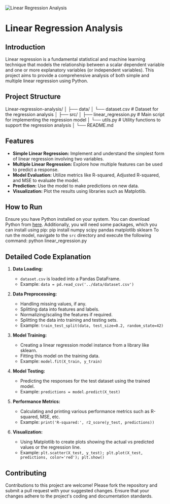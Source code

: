 ![Linear Regression Analysis](https://media.licdn.com/dms/image/D4D12AQGrjbVHyyy48w/article-cover_image-shrink_720_1280/0/1685962475367?e=2147483647&v=beta&t=375R1vX-2D6D5Bcss6JyM1g3qG-LwSQIIOfuHbFi0TY)

# Linear Regression Analysis

## Introduction

Linear regression is a fundamental statistical and machine learning technique that models the relationship between a scalar dependent variable and one or more explanatory variables (or independent variables). This project aims to provide a comprehensive analysis of both simple and multiple linear regression using Python.

## Project Structure
Linear-regression-analysis/
│
├── data/
│ └── dataset.csv # Dataset for the regression analysis
│
├── src/
│ ├── linear_regression.py # Main script for implementing the regression model
│ └── utils.py # Utility functions to support the regression analysis
│
└── README.md

## Features

- **Simple Linear Regression:** Implement and understand the simplest form of linear regression involving two variables.
- **Multiple Linear Regression:** Explore how multiple features can be used to predict a response.
- **Model Evaluation:** Utilize metrics like R-squared, Adjusted R-squared, and MSE to evaluate the model.
- **Prediction:** Use the model to make predictions on new data.
- **Visualization:** Plot the results using libraries such as Matplotlib.

## How to Run

Ensure you have Python installed on your system. You can download Python from [here](https://www.python.org/downloads/). Additionally, you will need some packages, which you can install using pip:
pip install numpy scipy pandas matplotlib sklearn
To run the model, navigate to the `src` directory and execute the following command:
python linear_regression.py

## Detailed Code Explanation

1. **Data Loading:**
   - `dataset.csv` is loaded into a Pandas DataFrame.
   - Example: `data = pd.read_csv('../data/dataset.csv')`

2. **Data Preprocessing:**
   - Handling missing values, if any.
   - Splitting data into features and labels.
   - Normalizing/scaling the features if required.
   - Splitting the data into training and testing sets.
   - Example: `train_test_split(data, test_size=0.2, random_state=42)`

3. **Model Training:**
   - Creating a linear regression model instance from a library like sklearn.
   - Fitting this model on the training data.
   - Example: `model.fit(X_train, y_train)`

4. **Model Testing:**
   - Predicting the responses for the test dataset using the trained model.
   - Example: `predictions = model.predict(X_test)`

5. **Performance Metrics:**
   - Calculating and printing various performance metrics such as R-squared, MSE, etc.
   - Example: `print('R-squared:', r2_score(y_test, predictions))`

6. **Visualization:**
   - Using Matplotlib to create plots showing the actual vs predicted values or the regression line.
   - Example: `plt.scatter(X_test, y_test); plt.plot(X_test, predictions, color='red'); plt.show()`

## Contributing

Contributions to this project are welcome! Please fork the repository and submit a pull request with your suggested changes. Ensure that your changes adhere to the project's coding and documentation standards.
